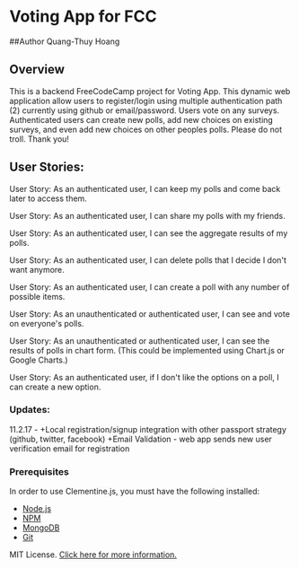 # Voting App for FCC

##Author
Quang-Thuy Hoang

## Overview
This is a backend FreeCodeCamp project for Voting App. This dynamic web 
application allow users to register/login using multiple authentication path 
(2) currently using github or email/password. 
Users vote on any surveys. Authenticated users can create new polls, add new 
choices on existing surveys, and even add new choices on other peoples polls. 
Please do not troll. Thank you! 

## User Stories:
User Story: As an authenticated user, I can keep my polls and come back later 
to access them.

User Story: As an authenticated user, I can share my polls with my friends.

User Story: As an authenticated user, I can see the aggregate results of my 
polls.

User Story: As an authenticated user, I can delete polls that I decide I don't
want anymore.

User Story: As an authenticated user, I can create a poll with any number of 
possible items.

User Story: As an unauthenticated or authenticated user, I can see and vote on 
everyone's polls.

User Story: As an unauthenticated or authenticated user, I can see the results 
of polls in chart form. (This could be implemented using Chart.js or Google Charts.)

User Story: As an authenticated user, if I don't like the options on a poll, I
can create a new option.

### Updates:
11.2.17 - 
+Local registration/signup integration with other passport strategy (github, 
twitter, facebook)
+Email Validation - web app sends new user verification email for registration

### Prerequisites

In order to use Clementine.js, you must have the following installed:

- [Node.js](https://nodejs.org/)
- [NPM](https://nodejs.org/)
- [MongoDB](http://www.mongodb.org/)
- [Git](https://git-scm.com/)





MIT License. [Click here for more information.](LICENSE.md)

